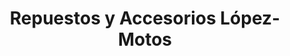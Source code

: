 ---
title: "Repuestos y Accesorios López- Motos"
url: /jinotega/repuestos-y-accesorios-lopez-motos/
shop: piezas de automóviles
---
